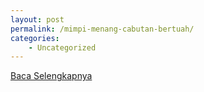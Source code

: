 ```yaml
---
layout: post
permalink: /mimpi-menang-cabutan-bertuah/
categories:
    - Uncategorized
---
```


[Baca Selengkapnya](/05)